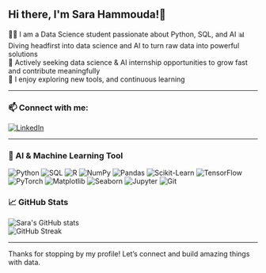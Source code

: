 ## Hi there, I'm Sara Hammouda!👋

👩‍🎓 I am a Data Science student passionate about Python, SQL, and AI 
📊 Diving headfirst into data science and AI to turn raw data into powerful solutions  
🚀 Actively seeking data science & AI internship opportunities to grow fast and contribute meaningfully  
🎨 I enjoy exploring new tools, and continuous learning  


---

### 📫 Connect with me:  

[![LinkedIn](https://img.shields.io/badge/LinkedIn-0077B5?style=for-the-badge&logo=linkedin&logoColor=white)](https://www.linkedin.com/in/sara-hammouda-671a7b239/)

---

### 🤖 AI & Machine Learning Tool

![Python](https://img.shields.io/badge/Python-3776AB?style=for-the-badge&logo=python&logoColor=white) ![SQL](https://img.shields.io/badge/SQL-00758F?style=for-the-badge&logo=postgresql&logoColor=white) ![R](https://img.shields.io/badge/R-276DC3?style=for-the-badge&logo=r&logoColor=white) ![NumPy](https://img.shields.io/badge/NumPy-013243?style=for-the-badge&logo=NumPy&logoColor=white) ![Pandas](https://img.shields.io/badge/Pandas-150458?style=for-the-badge&logo=pandas&logoColor=white) ![Scikit-Learn](https://img.shields.io/badge/Scikit--Learn-F7931E?style=for-the-badge&logo=scikit-learn&logoColor=white) ![TensorFlow](https://img.shields.io/badge/TensorFlow-FF6F00?style=for-the-badge&logo=tensorflow&logoColor=white) ![PyTorch](https://img.shields.io/badge/PyTorch-EE4C2C?style=for-the-badge&logo=pytorch&logoColor=white) ![Matplotlib](https://img.shields.io/badge/Matplotlib-11557C?style=for-the-badge&logo=matplotlib&logoColor=white) ![Seaborn](https://img.shields.io/badge/Seaborn-3F4F75?style=for-the-badge&logo=python&logoColor=white) ![Jupyter](https://img.shields.io/badge/Jupyter-F37626?style=for-the-badge&logo=jupyter&logoColor=white) ![Git](https://img.shields.io/badge/Git-F05032?style=for-the-badge&logo=git&logoColor=white) 




### 📈 GitHub Stats  
![Sara's GitHub stats](https://github-readme-stats.vercel.app/api?username=sarahammoudaa&show_icons=true&theme=radical)  
![GitHub Streak](https://github-readme-streak-stats.herokuapp.com/?user=sarahammoudaa&theme=radical)  

---

Thanks for stopping by my profile! Let’s connect and build amazing things with data.
